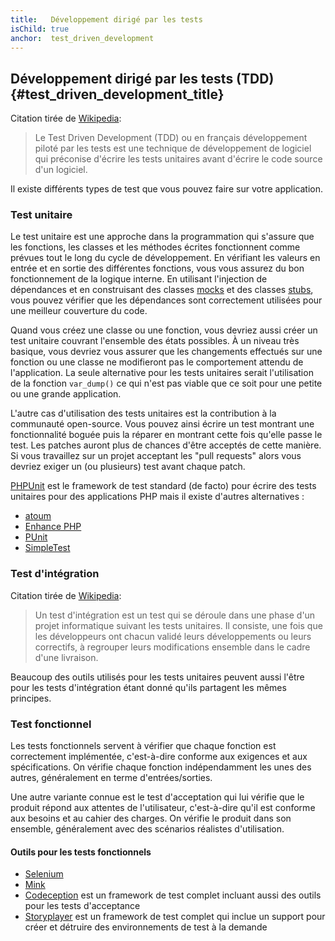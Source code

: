 ```yaml
---
title:   Développement dirigé par les tests
isChild: true
anchor:  test_driven_development
---
```


## Développement dirigé par les tests (TDD) {#test_driven_development_title}

Citation tirée de [Wikipedia](http://fr.wikipedia.org/wiki/Test_Driven_Development):

> Le Test Driven Development (TDD) ou en français développement piloté par les tests est une technique de développement 
> de logiciel qui préconise d'écrire les tests unitaires avant d'écrire le code source d'un logiciel.

Il existe différents types de test que vous pouvez faire sur votre application.

### Test unitaire

Le test unitaire est une approche dans la programmation qui s'assure que les fonctions, les classes et les méthodes 
écrites fonctionnent comme prévues tout le long du cycle de développement. En vérifiant les valeurs en entrée et en sortie 
des différentes fonctions, vous vous assurez du bon fonctionnement de la logique interne. En utilisant l'injection de 
dépendances et en construisant des classes [mocks](http://fr.wikipedia.org/wiki/Mock_%28programmation_orient%C3%A9e_objet%29) 
et des classes [stubs](http://fr.wikipedia.org/wiki/Stub), vous pouvez vérifier que les dépendances sont correctement 
utilisées pour une meilleur couverture du code.

Quand vous créez une classe ou une fonction, vous devriez aussi créer un test unitaire couvrant l'ensemble des états 
possibles. À un niveau très basique, vous devriez vous assurer que les changements effectués sur une fonction ou une 
classe ne modifieront pas le comportement attendu de l'application. La seule alternative pour les tests unitaires serait 
l'utilisation de la fonction `var_dump()` ce qui n'est pas viable que ce soit pour une petite ou une grande application.

L'autre cas d'utilisation des tests unitaires est la contribution à la communauté open-source. Vous pouvez ainsi 
écrire un test montrant une fonctionnalité boguée puis la réparer en montrant cette fois qu'elle passe le test. Les 
patches auront plus de chances d'être acceptés de cette manière. Si vous travaillez sur un projet acceptant les 
"pull requests" alors vous devriez exiger un (ou plusieurs) test avant chaque patch.

[PHPUnit](http://phpunit.de) est le framework de test standard (de facto) pour écrire des tests unitaires pour des 
applications PHP mais il existe d'autres alternatives :

* [atoum](https://github.com/atoum/atoum)
* [Enhance PHP](https://github.com/Enhance-PHP/Enhance-PHP)
* [PUnit](http://punit.smf.me.uk/)
* [SimpleTest](http://simpletest.org)


### Test d'intégration

Citation tirée de [Wikipedia](http://fr.wikipedia.org/wiki/Test_d%27int%C3%A9gration):

> Un test d'intégration est un test qui se déroule dans une phase d'un projet informatique suivant les tests unitaires. 
> Il consiste, une fois que les développeurs ont chacun validé leurs développements ou leurs correctifs, 
> à regrouper leurs modifications ensemble dans le cadre d'une livraison.

Beaucoup des outils utilisés pour les tests unitaires peuvent aussi l'être pour les tests d'intégration étant donné 
qu'ils partagent les mêmes principes.


### Test fonctionnel

Les tests fonctionnels servent à vérifier que chaque fonction est correctement implémentée, c'est-à-dire conforme aux 
exigences et aux spécifications. On vérifie chaque fonction indépendamment les unes des autres, 
généralement en terme d'entrées/sorties.

Une autre variante connue est le test d'acceptation qui lui vérifie que le produit répond aux attentes de l'utilisateur, 
c'est-à-dire qu'il est conforme aux besoins et au cahier des charges. On vérifie le produit dans son ensemble, 
généralement avec des scénarios réalistes d'utilisation.

#### Outils pour les tests fonctionnels

* [Selenium](http://seleniumhq.com)
* [Mink](http://mink.behat.org)
* [Codeception](http://codeception.com) est un framework de test complet incluant aussi des outils pour les tests d'acceptance
* [Storyplayer](http://datasift.github.io/storyplayer) est un framework de test complet qui inclue un support pour 
créer et détruire des environnements de test à la demande
